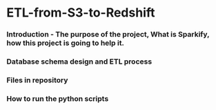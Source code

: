 # ETL-from-S3-to-Redshift
### Introduction - The purpose of the project, What is Sparkify, how this project is going to help it.
### Database schema design and ETL process
### Files in repository
### How to run the python scripts
